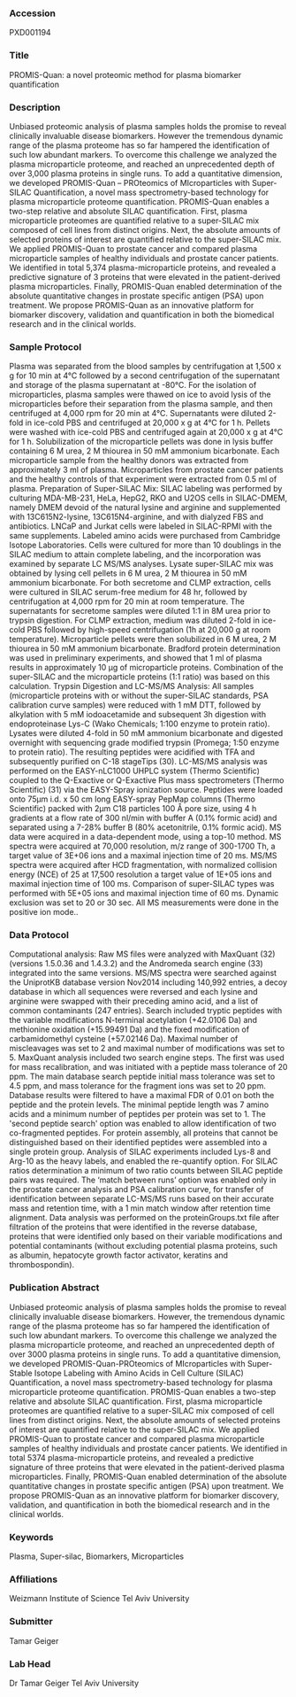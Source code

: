 ### Accession
PXD001194

### Title
PROMIS-Quan: a novel proteomic method for plasma biomarker quantification

### Description
Unbiased proteomic analysis of plasma samples holds the promise to reveal clinically invaluable disease biomarkers. However the tremendous dynamic range of the plasma proteome has so far hampered the identification of such low abundant markers. To overcome this challenge we analyzed the plasma microparticle proteome, and reached an unprecedented depth of over 3,000 plasma proteins in single runs. To add a quantitative dimension, we developed PROMIS-Quan – PROteomics of MIcroparticles with Super-SILAC Quantification, a novel mass spectrometry-based technology for plasma microparticle proteome quantification. PROMIS-Quan enables a two-step relative and absolute SILAC quantification. First, plasma microparticle proteomes are quantified relative to a super-SILAC mix composed of cell lines from distinct origins. Next, the absolute amounts of selected proteins of interest are quantified relative to the super-SILAC mix. We applied PROMIS-Quan to prostate cancer and compared plasma microparticle samples of healthy individuals and prostate cancer patients. We identified in total 5,374 plasma-microparticle proteins, and revealed a predictive signature of 3 proteins that were elevated in the patient-derived plasma microparticles. Finally, PROMIS-Quan enabled determination of the absolute quantitative changes in prostate specific antigen (PSA) upon treatment. We propose PROMIS-Quan as an innovative platform for biomarker discovery, validation and quantification in both the biomedical research and in the clinical worlds.

### Sample Protocol
Plasma was separated from the blood samples by centrifugation at 1,500 x g for 10 min at 4°C followed by a second centrifugation of the supernatant and storage of the plasma supernatant at -80°C. For the isolation of microparticles, plasma samples were thawed on ice to avoid lysis of the microparticles before their separation from the plasma sample, and then centrifuged at 4,000 rpm for 20 min at 4°C. Supernatants were diluted 2-fold in ice-cold PBS and centrifuged at 20,000 x g at 4°C for 1 h.  Pellets were washed with ice-cold PBS and centrifuged again at 20,000 x g at 4°C for 1 h. Solubilization of the microparticle pellets was done in lysis buffer containing 6 M urea, 2 M thiourea in 50 mM ammonium bicarbonate. Each microparticle sample from the healthy donors was extracted from approximately 3 ml of plasma. Microparticles from prostate cancer patients and the healthy controls of that experiment were extracted from 0.5 ml of plasma. Preparation of Super-SILAC Mix: SILAC labeling was performed by culturing MDA-MB-231, HeLa, HepG2, RKO and U2OS cells in SILAC-DMEM, namely DMEM devoid of the natural lysine and arginine and supplemented with 13C615N2-lysine, 13C615N4-arginine, and with dialyzed FBS and antibiotics. LNCaP and Jurkat cells were labeled in SILAC-RPMI with the same supplements. Labeled amino acids were purchased from Cambridge Isotope Laboratories. Cells were cultured for more than 10 doublings in the SILAC medium to attain complete labeling, and the incorporation was examined by separate LC MS/MS analyses. Lysate super-SILAC mix was obtained by lysing cell pellets in 6 M urea, 2 M thiourea in 50 mM ammonium bicarbonate. For both secretome and CLMP extraction, cells were cultured in SILAC serum-free medium for 48 hr, followed by centrifugation at 4,000 rpm for 20 min at room temperature. The supernatants for secretome samples were diluted 1:1 in 8M urea prior to trypsin digestion. For CLMP extraction, medium was diluted 2-fold in ice-cold PBS followed by high-speed centrifugation (1h at 20,000 g at room temperature). Microparticle pellets were then solubilized in 6 M urea, 2 M thiourea in 50 mM ammonium bicarbonate. Bradford protein determination was used in preliminary experiments, and showed that 1 ml of plasma results in approximately 10 µg of microparticle proteins. Combination of the super-SILAC and the microparticle proteins (1:1 ratio) was based on this calculation.  Trypsin Digestion and LC-MS/MS Analysis: All samples (microparticle proteins with or without the super-SILAC standards, PSA calibration curve samples) were reduced with 1 mM DTT, followed by alkylation with 5 mM iodoacetamide and subsequent 3h digestion with endoproteinase Lys-C (Wako Chemicals; 1:100 enzyme to protein ratio). Lysates were diluted 4-fold in 50 mM ammonium bicarbonate and digested overnight with sequencing grade modified trypsin (Promega; 1:50 enzyme to protein ratio). The resulting peptides were acidified with TFA and subsequently purified on C-18 stageTips (30). LC-MS/MS analysis was performed on the EASY-nLC1000 UHPLC system (Thermo Scientific) coupled to the Q-Exactive or Q-Exactive Plus mass spectrometers (Thermo Scientific) (31) via the EASY-Spray ionization source. Peptides were loaded onto 75µm i.d. x 50 cm long EASY-spray PepMap columns (Thermo Scientific) packed with 2µm C18 particles 100 Å pore size, using 4 h gradients at a flow rate of 300 nl/min with buffer A (0.1% formic acid) and separated using a 7-28% buffer B (80% acetonitrile, 0.1% formic acid). MS data were acquired in a data-dependent mode, using a top-10 method. MS spectra were acquired at 70,000 resolution, m/z range of 300-1700 Th, a target value of 3E+06 ions and a maximal injection time of 20 ms. MS/MS spectra were acquired after HCD fragmentation, with normalized collision energy (NCE) of 25 at 17,500 resolution a target value of 1E+05 ions and maximal injection time of 100 ms. Comparison of super-SILAC types was performed with 5E+05 ions and maximal injection time of 60 ms. Dynamic exclusion was set to 20 or 30 sec. All MS measurements were done in the positive ion mode..

### Data Protocol
Computational analysis: Raw MS files were analyzed with MaxQuant (32) (versions 1.5.0.36 and 1.4.3.2) and the Andromeda search engine (33) integrated into the same versions. MS/MS spectra were searched against the UniprotKB database version Nov2014 including 140,992 entries, a decoy database in which all sequences were reversed and each lysine and arginine were swapped with their preceding amino acid, and a list of common contaminants (247 entries). Search included tryptic peptides with the variable modifications N-terminal acetylation (+42.0106 Da) and methionine oxidation (+15.99491 Da) and the fixed modification of carbamidomethyl cysteine (+57.02146 Da). Maximal number of miscleavages was set to 2 and maximal number of modifications was set to 5. MaxQuant analysis included two search engine steps. The first was used for mass recalibration, and was initiated with a peptide mass tolerance of 20 ppm. The main database search peptide initial mass tolerance was set to 4.5 ppm, and mass tolerance for the fragment ions was set to 20 ppm. Database results were filtered to have a maximal FDR of 0.01 on both the peptide and the protein levels. The minimal peptide length was 7 amino acids and a minimum number of peptides per protein was set to 1. The 'second peptide search' option was enabled to allow identification of two co-fragmented peptides. For protein assembly, all proteins that cannot be distinguished based on their identified peptides were assembled into a single protein group. Analysis of SILAC experiments included Lys-8 and Arg-10 as the heavy labels, and enabled the re-quantify option. For SILAC ratios determination a minimum of two ratio counts between SILAC peptide pairs was required. The ‘match between runs’ option was enabled only in the prostate cancer analysis and PSA calibration curve, for transfer of identification between separate LC-MS/MS runs based on their accurate mass and retention time, with a 1 min match window after retention time alignment. Data analysis was performed on the proteinGroups.txt file after filtration of the proteins that were identified in the reverse database, proteins that were identified only based on their variable modifications and potential contaminants (without excluding potential plasma proteins, such as albumin, hepatocyte growth factor activator, keratins and thrombospondin).

### Publication Abstract
Unbiased proteomic analysis of plasma samples holds the promise to reveal clinically invaluable disease biomarkers. However, the tremendous dynamic range of the plasma proteome has so far hampered the identification of such low abundant markers. To overcome this challenge we analyzed the plasma microparticle proteome, and reached an unprecedented depth of over 3000 plasma proteins in single runs. To add a quantitative dimension, we developed PROMIS-Quan-PROteomics of MIcroparticles with Super-Stable Isotope Labeling with Amino Acids in Cell Culture (SILAC) Quantification, a novel mass spectrometry-based technology for plasma microparticle proteome quantification. PROMIS-Quan enables a two-step relative and absolute SILAC quantification. First, plasma microparticle proteomes are quantified relative to a super-SILAC mix composed of cell lines from distinct origins. Next, the absolute amounts of selected proteins of interest are quantified relative to the super-SILAC mix. We applied PROMIS-Quan to prostate cancer and compared plasma microparticle samples of healthy individuals and prostate cancer patients. We identified in total 5374 plasma-microparticle proteins, and revealed a predictive signature of three proteins that were elevated in the patient-derived plasma microparticles. Finally, PROMIS-Quan enabled determination of the absolute quantitative changes in prostate specific antigen (PSA) upon treatment. We propose PROMIS-Quan as an innovative platform for biomarker discovery, validation, and quantification in both the biomedical research and in the clinical worlds.

### Keywords
Plasma, Super-silac, Biomarkers, Microparticles

### Affiliations
Weizmann Institute of Science
Tel Aviv University

### Submitter
Tamar Geiger

### Lab Head
Dr Tamar Geiger
Tel Aviv University


